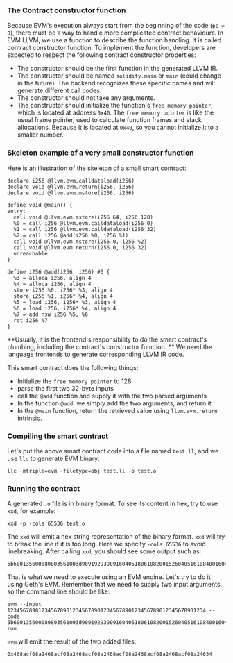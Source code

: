 ### The Contract constructor function

Because EVM's execution always start from the beginning of the code (`pc = 0`), there must be a way to handle more
complicated contract behaviours. In EVM LLVM, we use a function to describe the function handling. It is called contract
constructor function. To implement the function, developers are expected to respect the following contract constructor
properties:

* The constructor should be the first function in the generated LLVM IR.
* The constructor should be named `solidity.main` or `main` (could change in the future). The backend recognizes these
  specific names and will generate different call codes.
* The constructor should not take any arguments.
* The constructor should initialize the function's `free memory pointer`, which is located at address `0x40`.
  The `free memory pointer` is like the usual frame pointer, used to calculate function frames and stack allocations.
  Because it is located at `0x40`, so you cannot initialize it to a smaller number.

### Skeleton example of a very small constructor function

Here is an illustration of the skeleton of a small smart contract:

```
declare i256 @llvm.evm.calldataload(i256)
declare void @llvm.evm.return(i256, i256)
declare void @llvm.evm.mstore(i256, i256)

define void @main() {
entry:
  call void @llvm.evm.mstore(i256 64, i256 128)
  %0 = call i256 @llvm.evm.calldataload(i256 0)
  %1 = call i256 @llvm.evm.calldataload(i256 32)
  %2 = call i256 @add(i256 %0, i256 %1)
  call void @llvm.evm.mstore(i256 0, i256 %2)
  call void @llvm.evm.return(i256 0, i256 32)
  unreachable
}

define i256 @add(i256, i256) #0 {
  %3 = alloca i256, align 4
  %4 = alloca i256, align 4
  store i256 %0, i256* %3, align 4
  store i256 %1, i256* %4, align 4
  %5 = load i256, i256* %3, align 4
  %6 = load i256, i256* %4, align 4
  %7 = add nsw i256 %5, %6
  ret i256 %7
}
```

**Usually, it is the frontend's responsibility to do the smart contract's plumbing, including the contract's constructor
function. ** We need the language frontends to generate corresponding LLVM IR code.

This smart contract does the following things;

* Initialize the `free memory pointer` to 128
* parse the first two 32-byte inputs
* call the `@add` function and supply it with the two parsed arguments
* In the function `@add`, we simply add the two arguments, and return it
* In the `@main` function, return the retrieved value using `llvm.evm.return` intrinsic.

### Compiling the smart contract

Let's put the above smart contract code into a file named `test.ll`, and we use `llc` to generate EVM binary:

```
llc -mtriple=evm -filetype=obj test.ll -o test.o
```

### Running the contract

A generated `.o` file is in binary format. To see its content in hex, try to use `xxd`, for example:

```
xxd -p -cols 65536 test.o
```

The `xxd` will emit a hex string representation of the binary format. `xxd` will try to break the line if it is too
long. Here we specify `-cols 65536` to avoid linebreaking. After calling `xxd`, you should see some output such as:

```
5b600135600080803561003d909192939091604051806108200152604051610840016040526004580192565b60405160209003516040529052602090f35b80826040519190915260206040510152019056
```

That is what we need to execute using an EVM engine. Let's try to do it using Geth's EVM. Remember that we need to
supply two input arguments, so the command line should be like:

```
evm --input 1234567890123456789012345678901234567890123456789012345678901234 --code 5b600135600080803561003d909192939091604051806108200152604051610840016040526004580192565b60405160209003516040529052602090f35b80826040519190915260206040510152019056 run
```

`evm` will emit the result of the two added files:

```
0x468acf08a2468acf08a2468acf08a2468acf08a2468acf08a2468acf08a24634
```

